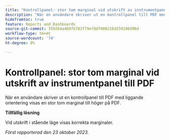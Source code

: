 ```yaml
---
title: "Kontrollpanel: stor tom marginal vid utskrift av instrumentpanel till PDF"
description: "När en användare skriver ut en kontrollpanel till PDF med liggande orientering visar PDF en stor tom marginal till höger."
hidefromtoc: true
feature: Reports and Dashboards
source-git-commit: 359264a4697b783f79ef8df000216d259106d96d
workflow-type: tm+mt
source-wordcount: '74'
ht-degree: 0%

---
```



# Kontrollpanel: stor tom marginal vid utskrift av instrumentpanel till PDF

När en användare skriver ut en kontrollpanel till PDF med liggande orientering visas en stor tom marginal till höger på PDF.

**Tillfällig lösning**

Vid utskrift i stående läge visas korrekta marginaler.

_Först rapporterad den 23 oktober 2023._
